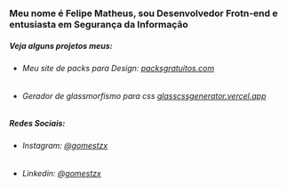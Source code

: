 ### Meu nome é Felipe Matheus, sou Desenvolvedor Frotn-end e entusiasta em Segurança da Informação

<h5> Veja alguns projetos meus: </h5>

* <h6>Meu site de packs para Design: <a href="https://packsgratuitos.com"> packsgratuitos.com </a>
* <h6>Gerador de glassmorfismo para css <a href="https://glasscssgenerator.vercel.app"> glasscssgenerator.vercel.app </a>

<h5> Redes Sociais: </h5>

* <h6>Instagram: <a href="https://instagram.com/gomestzx"> @gomestzx </a>
* <h6>Linkedin: <a href="https://www.linkedin.com/in/gomestzx"> @gomestzx </a>
